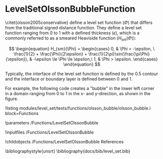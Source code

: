 # LevelSetOlssonBubbleFunction
\citet{olsson2005conservative} define a level set function ($\Phi$) that differs from the traditional signed distance function. They define a level set function ranging from 0 to 1 with a defined thickness ($\epsilon$), which is a commonly referred to as a smeared Heaviside function ($H_{sm}(\Phi)$):

$$ \begin{equation} H_{sm}(\Phi) = \begin{cases} 0, & \Phi < -\epsilon, \ \frac{1}{2} + \frac{\Phi}{2\epsilon} + \frac{1}{2\pi}\sin(\frac{\pi\Phi}{\epsilon}), & -\epsilon \le \Phi \le \epsilon,\ 1, & \Phi > \epsilon. \end{cases} \end{equation} $$

Typically, the interface of the level set function is defined by the 0.5 contour and the interface or boundary layer is defined between 0 and 1.

For example, the following code creates a "bubble" in the lower left corner in a domain ranging from 0 to 1 in the x- and y-direction, as shown in the figure.

!listing modules/level_set/tests/functions/olsson_bubble/olsson_bubble.i block=Functions

!parameters /Functions/LevelSetOlssonBubble

!inputfiles /Functions/LevelSetOlssonBubble

!childobjects /Functions/LevelSetOlssonBubble
References

\bibliographystyle{unsrt} \bibliography{docs/bib/level_set.bib}
